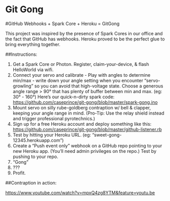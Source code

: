 Git Gong
========

#GitHub Webhooks + Spark Core + Heroku = GitGong

This project was inspired by the presence of Spark Cores in our office and the fact that GitHub has webhooks. Heroku proved to be the perfect glue to bring everything together.

##Instructions:

1. Get a Spark Core or Photon. Register, claim-your-device, & flash HelloWorld via wifi.
1. Connect your servo and calibrate - Play with angles to determine min/max - write down your angle setting when you encounter “servo-growling” so you can avoid that high-voltage state. Choose a generous angle range > 90° that has plenty of buffer between min and max. (eg: 30° - 160°) Here’s our quick-n-dirty spark code: https://github.com/caseprince/git-gong/blob/master/spark-gong.ino
1. Mount servo on silly rube-goldberg contraption w/ bell & clapper, keeping your angle range in mind. (Pro-Tip: Use the relay shield instead and trigger professional pyrotechnics.)
1. Sign up for a free Heroku account and deploy something like this: https://github.com/caseprince/git-gong/blob/master/github-listener.rb
1. Test by hitting your Heroku URL. (eg: “sweet-gong-12345.herokuapp.com”)
1. Create a “Push event only” webhook on a GitHub repo pointing to your new Heroku app. (You’ll need admin privileges on the repo.) Test by pushing to your repo.
1. “Gong”
1. ???
1. Profit.

##Contraption in action:

https://www.youtube.com/watch?v=mpxQ4zg8YTM&feature=youtu.be


